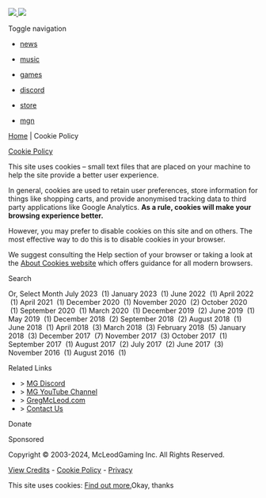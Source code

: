  [![](https://www.mcleodgaming.com/wp-content/themes/MGTheme/img/mgback.png) ![](https://www.mcleodgaming.com/wp-content/themes/MGTheme/img/mgfront.png)](https://www.mcleodgaming.com/)

Toggle navigation

* [news](https://www.mcleodgaming.com/news)
* [music](https://www.mcleodgaming.com/music)
* [games](https://www.mcleodgaming.com/games)

* [discord](https://discord.gg/mcleodgaming)
* [store](https://www.mcleodgaming.com/store)
* [mgn](http://mgn.mcleodgaming.com/)

[Home](https://www.mcleodgaming.com/) | Cookie Policy

[Cookie Policy](https://www.mcleodgaming.com/cookie-policy)

This site uses cookies – small text files that are placed on your machine to help the site provide a better user experience.

In general, cookies are used to retain user preferences, store information for things like shopping carts, and provide anonymised tracking data to third party applications like Google Analytics. **As a rule, cookies will make your browsing experience better.**

However, you may prefer to disable cookies on this site and on others. The most effective way to do this is to disable cookies in your browser.

We suggest consulting the Help section of your browser or taking a look at the [About Cookies website](http://www.aboutcookies.org/) which offers guidance for all modern browsers.

Search

Or, Select Month July 2023  (1) January 2023  (1) June 2022  (1) April 2022  (1) April 2021  (1) December 2020  (1) November 2020  (2) October 2020  (1) September 2020  (1) March 2020  (1) December 2019  (2) June 2019  (1) May 2019  (1) December 2018  (2) September 2018  (2) August 2018  (1) June 2018  (1) April 2018  (3) March 2018  (3) February 2018  (5) January 2018  (3) December 2017  (7) November 2017  (3) October 2017  (1) September 2017  (1) August 2017  (2) July 2017  (2) June 2017  (3) November 2016  (1) August 2016  (1)

Related Links

* \> [MG Discord](https://discord.gg/mcleodgaming)
* \> [MG YouTube Channel](https://www.youtube.com/McLeodGaming)
* \> [GregMcLeod.com](http://www.gregmcleod.com/)
* \> [Contact Us](https://www.mcleodgaming.com/contact)

[](https://www.facebook.com/mcleodgaming)[](https://twitter.com/intent/user?screen_name=McLeodGaming)

  Donate

Sponsored

Copyright © 2003-2024, McLeodGaming Inc. All Rights Reserved.

[View Credits](https://www.mcleodgaming.com/credits) - [Cookie Policy](https://www.mcleodgaming.com/cookie-policy) - [Privacy](https://www.mcleodgaming.com/privacy-policy)

This site uses cookies: [Find out more.](https://www.mcleodgaming.com/cookie-policy)Okay, thanks